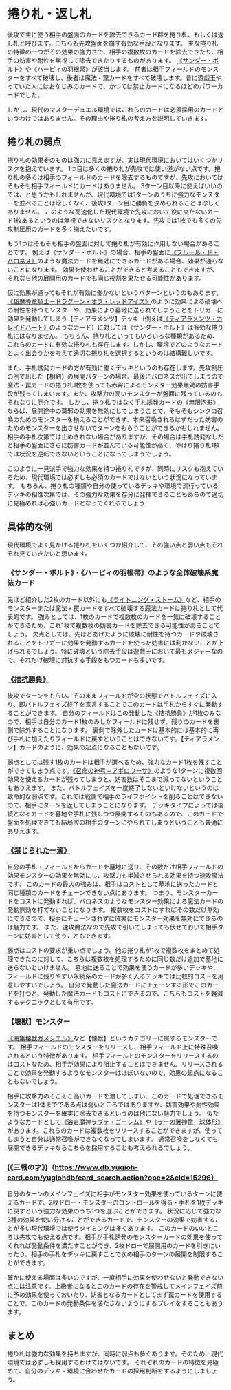 # 捲り札・返し札
後攻で主に使う相手の盤面のカードを除去できるカード群を捲り札、もしくは返し札と呼びます。こちらも先攻盤面を崩す有効な手段となります。
主な捲り札の特徴の一つがその効果の強力さで、相手の複数枚のカードを除去できたり、相手の妨害や耐性を無視して除去できたりするものがあります。
[《サンダー・ボルト》](https://www.db.yugioh-card.com/yugiohdb/card_search.action?ope=2&cid=4343)や[《ハーピィの羽根帚》](https://www.db.yugioh-card.com/yugiohdb/card_search.action?ope=2&cid=4678)が該当します。
前者は相手フィールドのモンスターをすべて破壊し、後者は魔法・罠カードをすべて破壊します。昔に遊戯王やっていた人にはおなじみのカードで、かつては禁止カードになるほどのパワーカードでした。

しかし、現代のマスターデュエル環境ではこれらのカードは必須採用のカードというわけではありません。その理由や捲り札の考え方を説明していきます。

## 捲り札の弱点

捲り札の効果そのものは強力に見えますが、実は現代環境においてはいくつかリスクを抱えています。
1つ目は多くの捲り札が先攻では使い道がない点です。捲り札の多くは相手のフィールドのカードを除去するものですが、先攻においてはそもそも相手フィールドにカードはありません。
3ターン目以降に使えばいいのでは、と思うかもしれませんが、現代環境では1ターンのうちに強力なモンスターを並べることは珍しくなく、後攻1ターン目に勝負を決められることは珍しくありません。
このような高速化した現代環境で先攻において役に立たないカード1枚あるというのは無視できないリスクとなります。先攻では1枚でも多くの先攻制圧用のカードを多く揃えたいです。

もう1つはそもそも相手の盤面に対して捲り札が有効に作用しない場合があることです。
例えば《サンダー・ボルト》の場合、相手の盤面に[《フルール・ド・バロネス》](https://www.db.yugioh-card.com/yugiohdb/card_search.action?ope=2&cid=16386)のような魔法カードを無効にできるカードがある場合、効果が通らないことになります。
効果を使わせることができると考えることもできますが、それなら他の展開用のカードでも同じ役割を果たせる可能性があります。

仮に効果が通ってもそれが有効に働かないというパターンというのもあります。
[《超魔導竜騎士－ドラグーン・オブ・レッドアイズ》](https://www.db.yugioh-card.com/yugiohdb/card_search.action?ope=2&cid=14952)のように効果による破壊への耐性を持つモンスターや、効果により墓地に送られてしまうことをトリガーに効果を発動してしまう【ティアラメンツ】デッキ（例えば[《ティアラメンツ・カレイドハート》](https://www.db.yugioh-card.com/yugiohdb/card_search.action?ope=2&cid=17445)のようなカード）に対しては《サンダー・ボルト》は有効な捲り札にはなりません。
もちろん、捲り札といってもいろいろな種類があるため、これらのカードに有効な捲り札も存在します。しかし、環境でどのようなカードとよく出会うかを考えて適切な捲り札を選択するというのは結構難しいです。

また、手札誘発カードの方が有効に働くデッキというのも存在します。先攻制圧の例で出した【相剣】の展開パターンの場合、最後にバロネスが出てしまうので魔法・罠カードの捲り札1枚を使っても赤霄によるモンスター効果無効の妨害手段が残ってしまいます。また、攻撃力の高いモンスターが盤面に残っているのもそれなりに厄介です。
しかし、捲り札ではなく手札誘発カードの[《無限泡影》](https://www.db.yugioh-card.com/yugiohdb/card_search.action?ope=2&cid=13631)ならば、展開途中の莫邪の効果を無効にしてしまうことで、そもそもシンクロ召喚のためのモンスターを揃えることができず、本来召喚されるはずだった妨害のためのモンスターを出させないでターンをもらうことができるかもしれません。
相手の手札次第では止めきれない場合がありますが、その場合は手札誘発なしだと相手の盤面にさらに妨害カードが並んでいる可能性が高く、やはり捲り札1枚では状況を逆転できないということになってしまうでしょう。

このように一見派手で強力な効果を持つ捲り札ですが、同時にリスクも抱えているため、現代環境では必ずしも必須のカードではないという状況になっています。
もちろん、捲り札の種類や自分の使っているデッキや環境で流行っているデッキの相性次第では、その強力な効果を存分に発揮できることもあるので適切に見極めれば心強いカードとなってくれるでしょう

## 具体的な例
現代環境でよく見かける捲り札をいくつか紹介して、その強い点と弱い点もそれぞれ見ていきたいと思います。

### 《サンダー・ボルト》・《ハーピィの羽根帚》のような全体破壊系魔法カード
先ほど紹介した2枚のカード以外にも[《ライトニング・ストーム》](https://www.db.yugioh-card.com/yugiohdb/card_search.action?ope=2&cid=14876)など、相手のモンスターまたは魔法・罠カードをすべて破壊する魔法カードは捲り札として代表的です。
強みとしては、1枚のカードで複数枚のカードを一気に破壊することができるため、これ1枚で複数枚の妨害カードを除去できる可能性があることでしょう。
欠点としては、先ほどあげたように破壊に耐性を持つカードや破壊されることをトリガーに効果を発動するカードを使った妨害には利かないことが上げられるでしょう。特に破壊という除去手段は遊戯王において最もメジャーなので、それだけ破壊に対抗する手段をもつカードも多いです。

### [《拮抗勝負》](https://www.db.yugioh-card.com/yugiohdb/card_search.action?ope=2&cid=13293)
後攻でターンをもらい、そのままフィールドが空の状態でバトルフェイズに入り、即バトルフェイズ終了を宣言することでこのカードは手札からすぐに発動することができます。
自分のフィールドはこの発動した《拮抗勝負》が1枚のみなので、相手は自分のカード1枚のみしかフィールドに残せず、残りのカードを裏側で除外することになります。
裏側で除外したカードは基本的には基本的に再び手札に加えたりフィールドに戻すということはできないです。【ティアラメンツ】カードのように、効果の起点になることもないです。

弱点としては残す1枚のカードは相手が選べるため、強力なカード1枚を残すことができてしまう点です。[《召命の神弓－アポロウーサ》](https://www.db.yugioh-card.com/yugiohdb/card_search.action?ope=2&cid=14496)のような1ターンに複数回効果を使えるカードが残ってしまうと、妨害数はそこまで減ってないということもありえます。
また、バトルフェイズを一度終了しないといけないというのは致命的な弱点です。これでは戦闘で相手のライフポイントを削ることはできないので、相手にターンを返してしまうことになります。
デッキタイプによっては後続となるカードを墓地や手札に残しつつ展開するものもあるので、このカードで盤面を処理できても結局次の相手のターンにやられてしまうということも普通にありえます。

### [《禁じられた一滴》](https://www.db.yugioh-card.com/yugiohdb/card_search.action?ope=2&cid=15299)
自分の手札・フィールドからカードを墓地に送り、その数だけ相手フィールドの効果モンスターの効果を無効にし、攻撃力も半減させられる効果を持つ速攻魔法です。
このカードの最大の強みは、相手はコストとして墓地に送ったカードと同じ種類のカードをチェーンできない点にあります。
つまり、モンスターカードをコストに発動すれば、バロネスのようなモンスター効果による魔法カードの発動無効を打てないことになります。
複数枚をコストにすればその数だけ無効にできるので、相手にチェーンされずに確実にモンスター効果を無効にできるのは魅力です。
また、速攻魔法なので先攻で引いてしまっても伏せておいて相手ターンに妨害として使うこともできます。

弱点はコストの要求が重い点でしょう。他の捲り札が1枚で複数枚をまとめて処理できたのに対して、こちらは複数枚を処理するために同じ数だけ追加で墓地に送らないといけません。
墓地に送ることで効果を使うカードが多いデッキや、フィールドに残りやすい永続系のカードが多く入るデッキでは比較的コストを用意しやすいでしょう。
自分で発動した魔法カードにチェーンする形でこのカードを打つと、発動した魔法カードもコストにできるので、こちらもコストを軽減するテクニックとして有用です。

### 【壊獣】モンスター
[《海亀壊獣ガメシエル》](https://www.db.yugioh-card.com/yugiohdb/card_search.action?ope=2&cid=12106)など【懐獣】というカテゴリーに属するモンスターです。
相手フィールドのモンスターをリリースし、相手フィールド上に特殊召喚されるという特徴があります。
相手フィールドのモンスターをリリースするのはコストなため、相手が効果により阻止することはできません。リリースされることで効果を発動するようなモンスターはほぼいないので、効果の起点になることもないでしょう。

相手に攻撃力のそこそこ高いカードを渡してしまい、このカードで処理できるモンスターは1体までである点は弱いところではありますが、妨害効果や耐性効果を持つモンスターを確実に除去できるというのは他にない魅力でしょう。
似たようなカードとして[《溶岩魔神ラヴァ・ゴーレム》](https://www.db.yugioh-card.com/yugiohdb/card_search.action?ope=2&cid=5496)や[《ラーの翼神竜－球体形》](https://www.db.yugioh-card.com/yugiohdb/card_search.action?ope=2&cid=11927)があります。これらのカードは複数枚をリリースすることができますが、使ってしまうと自分は通常召喚ができなくなってしまいます。
通常召喚をしなくても展開できるデッキならこちらを採用することも考えられるでしょう。

### [《三戦の才》]（https://www.db.yugioh-card.com/yugiohdb/card_search.action?ope=2&cid=15296）
自分のターンのメインフェイズに相手がモンスター効果を使っているターンに使えるカードで、2枚ドロー・モンスターのコントロールを得る・手札を1枚デッキに戻すという強力な効果のうち1つを選ぶことができます。
状況に応じて強力な3種の効果を使い分けることができるカードで、モンスターの効果で妨害することが多い現代環境では使うタイミングは多くあります。
このカードのいいところは先攻でも使える点です。相手が手札誘発のモンスターカードの効果を使ってくれれば発動条件を満たすことができ、2枚ドローで展開用のカードを引きにいったり、相手の手札をデッキに戻すことで次の相手のターンの展開を制限することができます。

確かに使える場面は多いのですが、一度相手に効果を使わせないと発動できない点には注意です。上級者になるとこのカードの存在を警戒してメインフェイズ前に予め効果を使っておいたり、妨害となるカードとしてまず罠カードを使用することで、このカードの発動条件を満たさないようにするプレイをすることもあります。

## まとめ
捲り札は強力な効果を持ちますが、同時に弱点も多くあります。そのため、現代環境では必ずしも採用するわけではないです。
それぞれのカードの特徴を見極めて、自分のデッキ・環境に合わせたカードの採用判断をするようにしましょう。